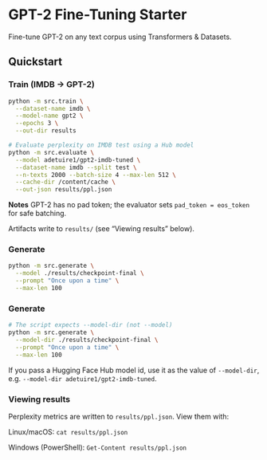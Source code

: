 # GPT-2 Fine-Tuning Starter

Fine-tune GPT-2 on any text corpus using Transformers & Datasets.

## Quickstart

### Train (IMDB → GPT-2)
```bash
python -m src.train \
  --dataset-name imdb \
  --model-name gpt2 \
  --epochs 3 \
  --out-dir results

# Evaluate perplexity on IMDB test using a Hub model
python -m src.evaluate \
  --model adetuire1/gpt2-imdb-tuned \
  --dataset-name imdb --split test \
  --n-texts 2000 --batch-size 4 --max-len 512 \
  --cache-dir /content/cache \
  --out-json results/ppl.json
```
**Notes**
GPT-2 has no pad token; the evaluator sets `pad_token = eos_token` for safe batching.

Artifacts write to `results/` (see “Viewing results” below).


### Generate
```bash
python -m src.generate \
  --model ./results/checkpoint-final \
  --prompt "Once upon a time" \
  --max-len 100
```
### Generate

```bash
# The script expects --model-dir (not --model)
python -m src.generate \
  --model-dir ./results/checkpoint-final \
  --prompt "Once upon a time" \
  --max-len 100
```

If you pass a Hugging Face Hub model id, use it as the value of `--model-dir`, e.g.
`--model-dir adetuire1/gpt2-imdb-tuned`.

### Viewing results
Perplexity metrics are written to `results/ppl.json`. View them with:

Linux/macOS: `cat results/ppl.json`

Windows (PowerShell): `Get-Content results/ppl.json`
